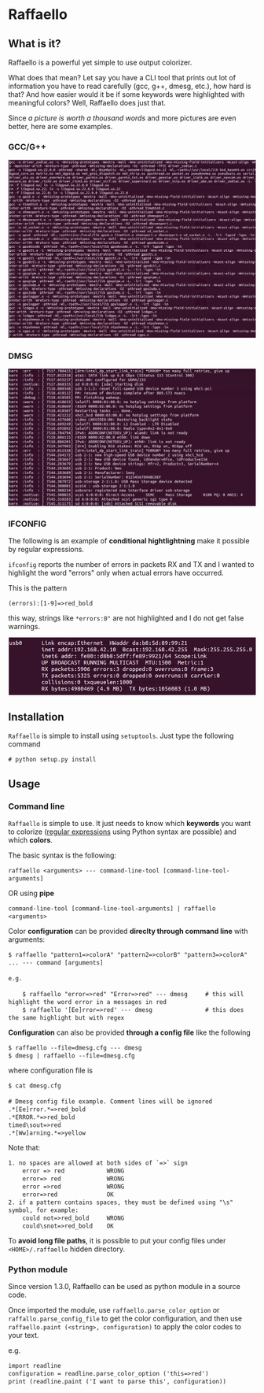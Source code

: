 Raffaello
=========

What is it?
-----------

Raffaello is a powerful yet simple to use output colorizer.

What does that mean?
Let say you have a CLI tool that prints out lot of information you have to read carefully (gcc, g++, dmesg, etc.), how hard is that? And how easier would it be if some keywords were highlighted with meaningful colors? Well, Raffaello does just that.

Since *a picture is worth a thousand words* and more pictures are even better, here are some examples.

### GCC/G++

![gcc](./examples/make.gif)

### DMSG

![dmesg](./examples/dmesg.gif)

### IFCONFIG


The following is an example of **conditional hightlightning** make it possible by regular expressions.

`ifconfig` reports the number of errors in packets RX and TX and I wanted to highlight the word "errors" only when actual errors have occurred.

This is the pattern

    (errors):[1-9]=>red_bold

this way, strings like `*errors:0"` are not highlighted and I do not get false warnings.

![ifconfig](./examples/ifconfig.gif)


## Installation

`Raffaello` is simple to install using `setuptools`. Just type the following command

    # python setup.py install


## Usage

### Command line

`Raffaello` is simple to use. It just needs to know which **keywords** you want to colorize ([regular expressions](https://docs.python.org/2/library/re.html) using Python syntax are possible) and which **colors**.

The basic syntax is the following:

    raffaello <arguments> --- command-line-tool [command-line-tool-arguments]

OR using **pipe**

    command-line-tool [command-line-tool-arguments] | raffaello <arguments>


Color **configuration** can be provided **direclty through command line** with arguments:

    $ raffaello "pattern1=>colorA" "pattern2=>colorB" "pattern3=>colorA" ... --- command [arguments]

    e.g.

        $ raffaello "error=>red" "Error=>red" --- dmesg     # this will highlight the word error in a messages in red
        $ raffaello '[Ee]rror=>red' --- dmesg               # this does the same highlight but with regex

**Configuration** can also be provided **through a config file** like the following

    $ raffaello --file=dmesg.cfg --- dmesg
    $ dmesg | raffaello --file=dmesg.cfg

where configuration file is

    $ cat dmesg.cfg

    # Dmesg config file example. Comment lines will be ignored
    .*[Ee]rror.*=>red_bold
    .*ERROR.*=>red_bold
    timed\sout=>red
    .*[Ww]arning.*=>yellow


Note that:

    1. no spaces are allowed at both sides of `=>` sign
        error => red            WRONG
        error=> red             WRONG
        error =>red             WRONG
        error=>red              OK
    2. if a pattern contains spaces, they must be defined using "\s" symbol, for example:
        could not=>red_bold     WRONG
        could\snot=>red_bold    OK

To **avoid long file paths**, it is possible to put your config files under `<HOME>/.raffaello` hidden directory.

### Python module

Since version 1.3.0, Raffaello can be used as python module in a source code.

Once imported the module, use `raffaello.parse_color_option` or `raffallo.parse_config_file` to get the color configuration, and then use `raffaello.paint (<string>, configuration)` to apply the color codes to your text.

e.g.

    import readline
    configuration = readline.parse_color_option ('this=>red')
    print (readline.paint ('I want to parse this', configuration))


